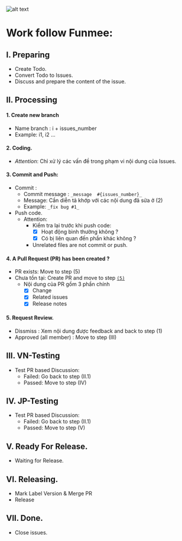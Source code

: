 ![alt text](https://user-images.githubusercontent.com/11253874/47194897-79a78b80-d383-11e8-95f2-28de24d3226f.png)
# Work follow Funmee: #

## I. Preparing ##
- Create Todo.
- Convert Todo to Issues.
- Discuss and prepare the content of the issue.
 
## II. Processing ##
#### 1. Create new branch ####
- Name branch : i + issues_number
- Example: i1, i2 … 
#### 2. Coding. ####
- _Attention_: Chỉ xử lý các vấn đề trong phạm vi nội dung của Issues.
#### 3. Commit and Push: ####
- Commit : 
  - Commit message : 
  	`_message  #{issues_number}_`
  - Message: Cần diễn tả khớp với các nội dung đã sửa ở (2)
  - Example: 
  	`_fix bug #1_`
- Push code.
  * Attention:
    + Kiểm tra lại trước khi push code: 
      - [x] Hoạt động bình thường không ?
      - [x] Có bị liên quan đến phần khác không ? 
    + Unrelated files are not commit or push.
#### 4. A Pull Request (PR) has been created ? ####
- PR exists: Move to step (5)
- Chưa tồn tại: Create PR and move to step [`(5)`](#ref-bottom-view)
  - Nội dung của PR gồm 3 phần chính
    - [x] Change
    - [x] Related issues
    - [x] Release notes
			
#### 5. Request Review. ####
- Dissmiss : Xem nội dung được feedback and back to step (1)
- Approved (all member) : Move to step (III)
  
## III. VN-Testing ##
- Test PR based Discussion:
  - Failed: Go back to step (II.1)
  - Passed: Move to step (IV)
    
## IV. JP-Testing ##
- Test PR based Discussion:
  + Failed: Go back to step (II.1)
  + Passed: Move to step (V)
    
## V. Ready For Release. ##
- Waiting for Release.  
## VI. Releasing. ##
- Mark Label Version & Merge PR
- Release
  
## VII. Done. ##
- Close issues.
